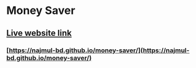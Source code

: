 # Money Saver

## [Live website link](https://najmul-bd.github.io/money-saver/)

### [https://najmul-bd.github.io/money-saver/](https://najmul-bd.github.io/money-saver/)
